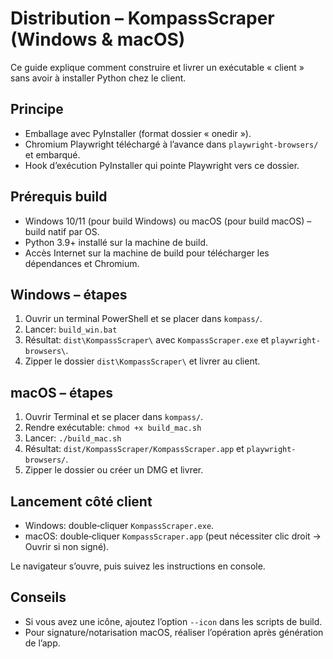 # Distribution – KompassScraper (Windows & macOS)

Ce guide explique comment construire et livrer un exécutable « client » sans avoir à installer Python chez le client.

## Principe

- Emballage avec PyInstaller (format dossier « onedir »).
- Chromium Playwright téléchargé à l’avance dans `playwright-browsers/` et embarqué.
- Hook d’exécution PyInstaller qui pointe Playwright vers ce dossier.

## Prérequis build

- Windows 10/11 (pour build Windows) ou macOS (pour build macOS) – build natif par OS.
- Python 3.9+ installé sur la machine de build.
- Accès Internet sur la machine de build pour télécharger les dépendances et Chromium.

## Windows – étapes

1) Ouvrir un terminal PowerShell et se placer dans `kompass/`.
2) Lancer: `build_win.bat`
3) Résultat: `dist\KompassScraper\` avec `KompassScraper.exe` et `playwright-browsers\`.
4) Zipper le dossier `dist\KompassScraper\` et livrer au client.

## macOS – étapes

1) Ouvrir Terminal et se placer dans `kompass/`.
2) Rendre exécutable: `chmod +x build_mac.sh`
3) Lancer: `./build_mac.sh`
4) Résultat: `dist/KompassScraper/KompassScraper.app` et `playwright-browsers/`.
5) Zipper le dossier ou créer un DMG et livrer.

## Lancement côté client

- Windows: double‑cliquer `KompassScraper.exe`.
- macOS: double‑cliquer `KompassScraper.app` (peut nécessiter clic droit → Ouvrir si non signé).

Le navigateur s’ouvre, puis suivez les instructions en console.

## Conseils

- Si vous avez une icône, ajoutez l’option `--icon` dans les scripts de build.
- Pour signature/notarisation macOS, réaliser l’opération après génération de l’app.

